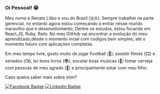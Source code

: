 ### Oi Pessoal! 😁

Meu nome e Renato Lôbo e sou do Brazil (🇧🇷). Sempre trabalhei na parte gerencial, no entanto agora estou começando a entrar nesse mundo maravilho que e desenvolvimento, Dentre os estudos, estou focando em React,JS, Ruby, Rails. No meu GitHub vai encontrar a evolução do meu aprendizado,desde o momento incial com codigos bem simples, até o momento futuro com aplicações completas.

Em meu tempo livre, gosto muito de jogar Football (🏈), assistir filmes (🎞️) e seriados (📺), ler bons livros (📚), escutar boas musicas (🎵) tomar cerveja com pessoas de meu agrado (🍺) e principalmente estar com meu filho.

Caso queira saber mais sobre mim?

[![Facebook Badge](https://img.shields.io/badge/-Youtube-FF0000?style=flat-square&labelColor=FF0000&logo=youtube&logoColor=white&link=https://youtube.com/c/FelipeFialhoDev)](https://youtube.com/c/FelipeFialhoDev)
[![Linkedin Badge](https://img.shields.io/badge/-LinkedIn-blue?style=flat-square&logo=Linkedin&logoColor=white&link=https://www.linkedin.com/in/renato-l%C3%B4bo-72b01b4b/)](https://www.linkedin.com/in/renato-l%C3%B4bo-72b01b4b/)
